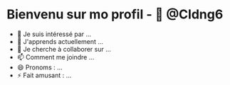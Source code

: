 # Bienvenu sur mo profil - 👋 @Cldng6
- 👀 Je suis intéressé par ...
- 🌱 J'apprends actuellement ...
- 💞️ Je cherche à collaborer sur ...
- 📫 Comment me joindre ...
- 😄 Pronoms : ...
- ⚡ Fait amusant : ...

<!---
    >   git add .
    >   git commit -m "first commit"
    >   git push
--->
<!---
Cldng6/Cldng6 est un dépôt ✨ spécial ✨ car son `README.md` (ce fichier) apparaît sur votre profil GitHub.
Vous pouvez cliquer sur le lien Aperçu pour jeter un œil à vos modifications.
--->